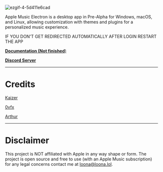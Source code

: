 ![ezgif-4-5d411e6cad](https://github.com/Zolvy/Apple-Music-Electron/assets/85907829/de747867-416a-4ab0-a8c9-55344bb2c62c)

Apple Music Electron is a desktop app in Pre-Alpha for Windows, macOS, and Linux, allowing customization with themes and plugins for a personalized music experience.

IF YOU DON'T GET REDIRECTED AUTOMATICALLY AFTER LOGIN RESTART THE APP

[**Documentation (Not finished**)](https://docs.loona.lol/)

[**Discord Server**](https://discord.gg/t7DE9p7JWw)

---

# Credits

[Kaizer](https://github.com/KaizerFox)

[0vfx](https://github.com/0vf)

[Arthur](https://www.instagram.com/arthurtheonlyartist?igsh=MTJ4aXFmMWQzNzVlaA%3D%3D&utm_source=qr)

---
# Disclaimer

This project is NOT affiliated with Apple in any way shape or form. The project is open source and free to use (with an Apple Music subscription) for any legal concerns contact me at loona@loona.lol.